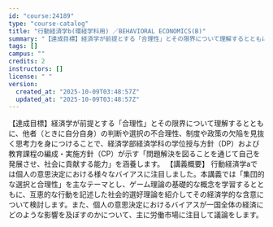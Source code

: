 ```yaml
---
id: "course:24189"
type: "course-catalog"
title: "行動経済学b(環経学科用) ／BEHAVIORAL ECONOMICS(B)"
summary: "【達成目標】経済学が前提とする「合理性」とその限界について理解するとともに、他者（ときに自分自身）の判断や選択の不合理性、制度や政策の欠陥を見抜く思考力を身につけることで、経済学部経済学科の学位授与方針（DP）および教育課程の編成・実施方針…"
tags: []
campus: ""
credits: 2
instructors: []
license: " "
version:
  created_at: "2025-10-09T03:48:57Z"
  updated_at: "2025-10-09T03:48:57Z"
---
```


【達成目標】経済学が前提とする「合理性」とその限界について理解するとともに、他者（ときに自分自身）の判断や選択の不合理性、制度や政策の欠陥を見抜く思考力を身につけることで、経済学部経済学科の学位授与方針（DP）および教育課程の編成・実施方針（CP）が示す「問題解決を図ることを通じて自己を発展させ、社会に貢献する能力」を涵養します。 【講義概要】 行動経済学aでは個人の意思決定における様々なバイアスに注目しました。本講義では「集団的な選択と合理性」を主なテーマとし、ゲーム理論の基礎的な概念を学習するとともに、互恵的な行動を記述した社会的選好理論を紹介してその経済学的な含意について検討します。また、個人の意思決定におけるバイアスが一国全体の経済にどのような影響を及ぼすのかについて、主に労働市場に注目して議論をします。

